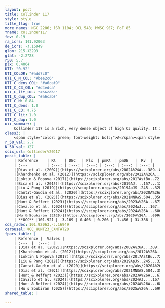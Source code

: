 ```yaml
---
layout: post
title: Collinder 117
style: style
title_flag: true
more_names: NGC 2286; FSR 1104; OCL 548; MWSC 987; FoF 85
fname: collinder117
fov: 0.19
ra_icrs: 101.92063
de_icrs: -3.16949
glon: 215.32293
glat: -2.2728
r50: 5.7
plx: 0.4064
UTI: "0.92"
UTI_COLOR: "#add7c0"
UTI_C_N_COL: "#bee2c6"
UTI_C_dens_COL: "#a6cab9"
UTI_C_C3_COL: "#d4edca"
UTI_C_lit_COL: "#a6cab9"
UTI_C_dup_COL: "#a6cab9"
UTI_C_N: 0.84
UTI_C_dens: 1.0
UTI_C_C3: 0.75
UTI_C_lit: 1.0
UTI_C_dup: 1.0
UTI_summary: |
    Collinder 117 is a rich, very dense object of high C3 quality. It is very well-studied in the literature.
class3: |
    <span style="color: green; font-weight: bold;">A</span><span style="color: #FFC300; font-weight: bold;">B</span>
r_50_val: 5.7
N_50_val: 327
scix_url: Collinder%20117
posit_table: |
    | Reference    | RA    | DEC   | Plx  | pmRA  | pmDE   |  Rv  |
    | :---         | :---: | :---: | :---: | :---: | :---: | :---: |
    |[Dias et al. (2002)](https://scixplorer.org/abs/2002A%26A...389..871D) | 101.917 | -3.148 | -- | 2.08 | -2.48 | -- |
    |[Kharchenko et al. (2012)](https://scixplorer.org/abs/2012A%26A...543A.156K) | 101.913 | -3.155 | -- | 0.21 | -1.15 | -- |
    |[Loktin & Popova (2017)](https://scixplorer.org/abs/2017AstBu..72..257L) | 101.91 | -3.147 | -- | 1.235 | -1.12 | -- |
    |[Bica et al. (2019)](https://scixplorer.org/abs/2019AJ....157...12B) | 101.926 | -3.159 | -- | -- | -- | -- |
    |[Liu & Pang (2019)](https://scixplorer.org/abs/2019ApJS..245...32L) | 101.918 | -3.153 | 0.421 | 0.159 | -1.457 | -- |
    |[Cantat-Gaudin et al. (2020)](https://scixplorer.org/abs/2020A%26A...640A...1C) | 101.916 | -3.167 | 0.407 | 0.188 | -1.468 | -- |
    |[Dias et al. (2021)](https://scixplorer.org/abs/2021MNRAS.504..356D) | 101.916 | -3.166 | 0.408 | 0.182 | -1.476 | 33.556 |
    |[Hunt & Reffert (2023)](https://scixplorer.org/abs/2023A%26A...673A.114H) | 101.918 | -3.153 | 0.409 | 0.217 | -1.462 | 32.92 |
    |[Cavallo et al. (2024)](https://scixplorer.org/abs/2024AJ....167...12C) | 101.91 | -3.171 | 0.409 | -- | -- | -- |
    |[Hunt & Reffert (2024)](https://scixplorer.org/abs/2024A%26A...686A..42H) | 101.918 | -3.153 | 0.409 | 0.217 | -1.462 | 32.92 |
    |[Hu & Soubiran (2025)](https://scixplorer.org/abs/2025A%26A...699A.246H) | 101.91 | -3.171 | -- | -- | -- | -- |
    | **UCC** |101.921 | -3.169 | 0.406 | 0.206 | -1.456 | 33.386 | 
cds_radec: 101.92063,-3.16949
carousel: UCC_HUNT23_CANTAT20
fpars_table: |
    | Reference |  Values |
    | :---  |  :---:  |
    | [Dias et al. (2002)](https://scixplorer.org/abs/2002A%26A...389..871D) | `E(B-V)=0.66, Dist=2600.0, Age=8.3` |
    | [Kharchenko et al. (2012)](https://scixplorer.org/abs/2012A%26A...543A.156K) | `e_bv=0.416, distance=1964, log_age=8.64` |
    | [Loktin & Popova (2017)](https://scixplorer.org/abs/2017AstBu..72..257L) | `E(B-V)=0.227, Dmod=12.284, logt=8.904` |
    | [Liu & Pang (2019)](https://scixplorer.org/abs/2019ApJS..245...32L) | `Age=0.525, Z=0.25` |
    | [Cantat-Gaudin et al. (2020)](https://scixplorer.org/abs/2020A%26A...640A...1C) | `AVNN=0.94, DMNN=11.8, AgeNN=8.74` |
    | [Dias et al. (2021)](https://scixplorer.org/abs/2021MNRAS.504..356D) | `Av=1.174, Dist=1999, logage=8.753, [Fe/H]=-0.099` |
    | [Hunt & Reffert (2023)](https://scixplorer.org/abs/2023A%26A...673A.114H) | `AV50=0.876, diffAV50=0.458, MOD50=11.754, logAge50=8.639` |
    | [Cavallo et al. (2024)](https://scixplorer.org/abs/2024AJ....167...12C) | `AV50=0.86, dMod50=11.81, logAge50=8.89, [Fe/H]50=0.48` |
    | [Hunt & Reffert (2024)](https://scixplorer.org/abs/2024A%26A...686A..42H) | `MassJ=1268.54` |
    | [Hu & Soubiran (2025)](https://scixplorer.org/abs/2025A%26A...699A.246H) | `MA22=-0.2, MA23f=-0.36, MZ23=-0.3, MK24=-0.23, MF24=-0.17` |
shared_table: |
    
---
```

